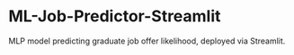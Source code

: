 # ML-Job-Predictor-Streamlit
MLP model predicting graduate job offer likelihood, deployed via Streamlit.
